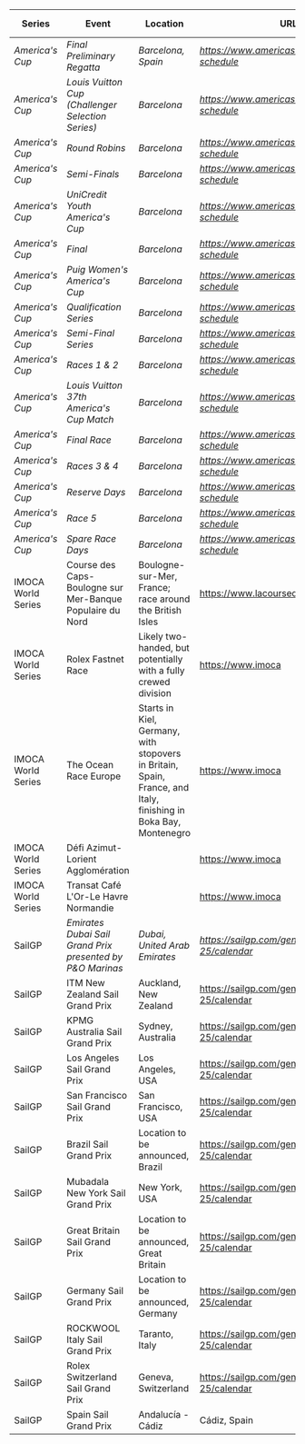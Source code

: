 | Series | Event | Location | URL | Start Date | End Date |
|---|---|---|---|---|---|
| *America's Cup* | *Final Preliminary Regatta* | *Barcelona, Spain* | *https://www.americascup.com/en/ac37-schedule* | *2024-08-22* | *2024-08-25* |
| *America's Cup* | *Louis Vuitton Cup (Challenger Selection Series)* | *Barcelona* | *https://www.americascup.com/en/ac37-schedule* | *2024-08-29* | *2024-10-07* |
| *America's Cup* | *Round Robins* | *Barcelona* | *https://www.americascup.com/en/ac37-schedule* | *2024-08-29* | *2024-09-08* |
| *America's Cup* | *Semi-Finals* | *Barcelona* | *https://www.americascup.com/en/ac37-schedule* | *2024-09-14* | *2024-09-19* |
| *America's Cup* | *UniCredit Youth America's Cup* | *Barcelona* | *https://www.americascup.com/en/ac37-schedule* | *2024-09-17* | *2024-09-26* |
| *America's Cup* | *Final* | *Barcelona* | *https://www.americascup.com/en/ac37-schedule* | *2024-09-26* | *2024-10-07* |
| *America's Cup* | *Puig Women's America's Cup* | *Barcelona* | *https://www.americascup.com/en/ac37-schedule* | *2024-10-05* | *2024-10-13* |
| *America's Cup* | *Qualification Series* | *Barcelona* | *https://www.americascup.com/en/ac37-schedule* | *2024-10-05* | *2024-10-10* |
| *America's Cup* | *Semi-Final Series* | *Barcelona* | *https://www.americascup.com/en/ac37-schedule* | *2024-10-11* | *2024-10-11* |
| *America's Cup* | *Races 1 & 2* | *Barcelona* | *https://www.americascup.com/en/ac37-schedule* | *2024-10-12* | *2024-10-12* |
| *America's Cup* | *Louis Vuitton 37th America's Cup Match* | *Barcelona* | *https://www.americascup.com/en/ac37-schedule* | *2024-10-12* | *2024-10-27* |
| *America's Cup* | *Final Race* | *Barcelona* | *https://www.americascup.com/en/ac37-schedule* | *2024-10-13* | *2024-10-13* |
| *America's Cup* | *Races 3 & 4* | *Barcelona* | *https://www.americascup.com/en/ac37-schedule* | *2024-10-13* | *2024-10-13* |
| *America's Cup* | *Reserve Days* | *Barcelona* | *https://www.americascup.com/en/ac37-schedule* | *2024-10-14* | *2024-10-27* |
| *America's Cup* | *Race 5* | *Barcelona* | *https://www.americascup.com/en/ac37-schedule* | *2024-10-16* | *2024-10-16* |
| *America's Cup* | *Spare Race Days* | *Barcelona* | *https://www.americascup.com/en/ac37-schedule* | *2024-10-18* | *2024-10-20* |
| IMOCA World Series | Course des Caps-Boulogne sur Mer-Banque Populaire du Nord | Boulogne-sur-Mer, France; race around the British Isles | https://www.lacoursedescaps.com/ | 2025-06-29 | 2025-07-06 |
| IMOCA World Series | Rolex Fastnet Race | Likely two-handed, but potentially with a fully crewed division | https://www.imoca | 2025-07 | 2025-07 |
| IMOCA World Series | The Ocean Race Europe | Starts in Kiel, Germany, with stopovers in Britain, Spain, France, and Italy, finishing in Boka Bay, Montenegro | https://www.imoca | 2025-08-10 | 2025-09 |
| IMOCA World Series | Défi Azimut-Lorient Agglomération |  | https://www.imoca | 2025-09 | 2025-09 |
| IMOCA World Series | Transat Café L'Or-Le Havre Normandie |  | https://www.imoca | 2025 | 2025 |
| SailGP | *Emirates Dubai Sail Grand Prix presented by P&O Marinas* | *Dubai, United Arab Emirates* | *https://sailgp.com/general/24-25/calendar* | *2024-11-23* | *2024-11-24* |
| SailGP | ITM New Zealand Sail Grand Prix | Auckland, New Zealand | https://sailgp.com/general/24-25/calendar | 2025-01-18 | 2025-01-19 |
| SailGP | KPMG Australia Sail Grand Prix | Sydney, Australia | https://sailgp.com/general/24-25/calendar | 2025-02-08 | 2025-02-09 |
| SailGP | Los Angeles Sail Grand Prix | Los Angeles, USA | https://sailgp.com/general/24-25/calendar | 2025-03-15 | 2025-03-16 |
| SailGP | San Francisco Sail Grand Prix | San Francisco, USA | https://sailgp.com/general/24-25/calendar | 2025-03-22 | 2025-03-23 |
| SailGP | Brazil Sail Grand Prix | Location to be announced, Brazil | https://sailgp.com/general/24-25/calendar | 2025-05-03 | 2025-05-04 |
| SailGP | Mubadala New York Sail Grand Prix | New York, USA | https://sailgp.com/general/24-25/calendar | 2025-06-07 | 2025-06-08 |
| SailGP | Great Britain Sail Grand Prix | Location to be announced, Great Britain | https://sailgp.com/general/24-25/calendar | 2025-07-19 | 2025-07-20 |
| SailGP | Germany Sail Grand Prix | Location to be announced, Germany | https://sailgp.com/general/24-25/calendar | 2025-08-16 | 2025-08-17 |
| SailGP | ROCKWOOL Italy Sail Grand Prix | Taranto, Italy | https://sailgp.com/general/24-25/calendar | 2025-09-06 | 2025-09-07 |
| SailGP | Rolex Switzerland Sail Grand Prix | Geneva, Switzerland | https://sailgp.com/general/24-25/calendar | 2025-09-20 | 2025-09-21 |
| SailGP | Spain Sail Grand Prix | Andalucía - Cádiz | Cádiz, Spain | https://